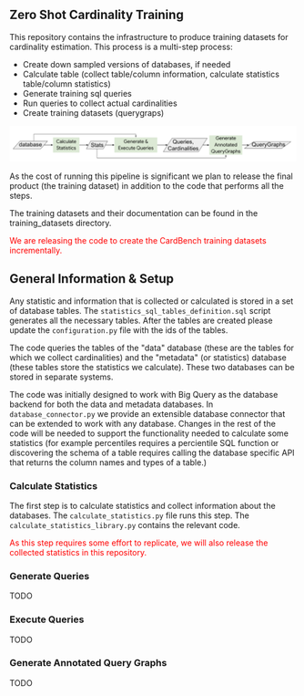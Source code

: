 ## Zero Shot Cardinality Training

This repository contains the infrastructure to produce training datasets for
cardinality estimation. This process is a multi-step process:

* Create down sampled versions of databases, if needed
* Calculate table (collect table/column information, calculate statistics table/column statistics)
* Generate training sql queries
* Run queries to collect actual cardinalities
* Create training datasets (querygraps)

![CardBench](training_datasets/figures/cardbench.png)


As the cost of running this pipeline is significant we plan to release the final
product (the training dataset) in addition to the code that performs all the steps.

The training datasets and their documentation can be found in the training_datasets directory.

<span style="color:red">
We are releasing the code to create the CardBench training datasets incrementally.
</span>


## General Information & Setup

Any statistic and information that is collected or calculated is stored in a set of database tables. The ``statistics_sql_tables_definition.sql`` script generates all the necessary tables. After the tables are created 
please update the ``configuration.py`` file with the ids of the tables. 

The code queries the tables of the "data" database (these are the tables for which we collect cardinalities) and the "metadata" (or statistics) database (these tables store the statistics we calculate). These two databases can be stored in separate systems.

The code was initially designed to work with Big Query as the database backend for both the data and metadata databases. In ``database_connector.py`` we provide an extensible database connector that can be extended to work with 
any database. Changes in the rest of the code will be needed to support the functionality needed to calculate some statistics (for example percentiles requires a percientile SQL function or discovering the schema of a table requires calling the database specific API that returns the column names and types of a table.)

### Calculate Statistics

The first step is to calculate statistics and collect information about the databases. 
The ``calculate_statistics.py`` file runs this step. The ``calculate_statistics_library.py`` contains the relevant code.


<span style="color:red">
As this step requires some effort to replicate, we will also release the collected statistics in this repository.
</span>

### Generate Queries
TODO

### Execute Queries
TODO

### Generate Annotated Query Graphs
TODO

